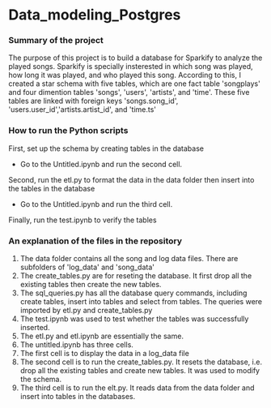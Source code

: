 # Data_modeling_Postgres
### Summary of the project
The purpose of this project is to build a database for Sparkify to analyze the played songs. Sparkify is specially insterested in which song was played, how long it was played, and who played this song. According to this, I created a star schema with five tables, which are one fact table 'songplays' and four dimention tables 'songs', 'users', 'artists', and 'time'. These five tables are linked with foreign keys 'songs.song_id', 'users.user_id','artists.artist_id', and 'time.ts'


### How to run the Python scripts
First, set up the schema by creating tables in the database
* Go to the Untitled.ipynb and run the second cell.

Second, run the etl.py to format the data in the data folder then insert into the tables in the database
* Go to the Untitled.ipynb and run the third cell.

Finally, run the test.ipynb to verify the tables
### An explanation of the files in the repository
1. The data folder contains all the song and log data files. There are subfolders of 'log_data' and 'song_data'
2. The create_tables.py are for reseting the database. It first drop all the existing tables then create the new tables. 
3. The sql_queries.py has all the database query commands, including create tables, insert into tables and select from tables. The queries were imported by etl.py and create_tables.py
4. The test.ipynb was used to test whether the tables was successfully inserted. 
5. The etl.py and etl.ipynb are essentially the same.
6. The untitled.ipynb has three cells.
 1. The first cell is to display the data in a log_data file
 2. The second cell is to run the create_tables.py. It resets the database, i.e. drop all the existing tables and create new tables. It was used to modify the schema.
 3. The third cell is to run the elt.py. It reads data from the data folder and insert into tables in the databases.
